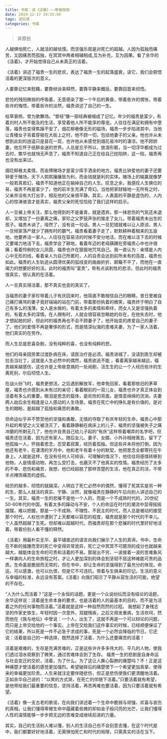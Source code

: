 ```yaml
---
title: 书斋：读《活着》——寒梅独放
date: 2019-12-17 19:31:50
tags: 读后感
categories: 书斋
---
```

> 非原创

人越惧怕死亡，人就活的越怯懦。而坚强乐观是对死亡的超越。人因为孤独而痛苦，又因痛苦而孤独，在冥冥中两者相辅相成,互为补充，互为因果。看了余华的《活着》，才开始觉得自己从未真正的活着。

《活着》讲述了福贵一生的悲欢，表达了福贵一生的起落盛衰，读它，我们会顿悟活着的更深层次的意义。

人要靠记忆来慰藉，要靠倾诉来释然，要靠平静来概括，要靠回首来彻悟。

悲怆的残阳微弱的呼吸着，无意感染了那一个午后的黄昏，带着些许的惆怅，带着些许的悔悟，带着些许的淡然，福贵讲述了自己的一生。

枯草衰杨，曾为歌舞场。“曾经”像一部经典被缩成了记忆。年少的福贵是富少，有着刘村人所不能及的生活，享受着他人所不能享的尊宠。人往往在满足和拥有中堕落，福贵也变得焦躁不安了，烟花柳巷像无形的磁场，福贵一步步陷进其中，当他让青楼女子背着穿梭在大街上之时，他不顾一切，包括他妻子的父亲。他也许从未想到此刻的逍遥只是昙花一现，也许他从未感觉到烟花易冷时的凄凉。他不顾娇妻，他忘怀于纸醉金迷的世界。人总是忘乎所以，放浪形骸，当一切浮华都成为过去时，繁华也就悄无声息了，福贵不知道自己正在给自己挖陷阱，这一陷，福贵再也没有出来过。

烟花柳巷太柔情，而金牌赌场才是富少挥手洒金的地方。福贵比钟爱他的妻子还要钟爱于赌场，天下人熙熙攘攘皆为利，而金钱就是利的实体。赌场上的输赢就像梦一般若真若幻，福贵不知道他正在输掉自己的人生。叹息之余，我感叹人生换位的易，福贵不再是富少了，他的前半生充满了奇幻。当他把家财输地一无所有之时，父亲并没有大打出手，相反他的父亲很平静。其实，人表面的平静是虚伪的，人内心的惊涛骇浪才是真实，福贵父亲的死恰恰给了我们这样的启示。

人一旦被上帝关注，那么他得到的不是垂青，就是遗弃。那一抹悲伤的气氛还未退却，又增加了一份妻离之痛，家珍之父罗鼓声张的接走了女儿，带着福贵未出生的孩子。福贵木讷了，哑然了，没有说一句话。男人一旦犯错就难以让人原谅，男人一旦倾家荡产就少了拥有时的霸气，福贵看着妻子走了，默默耕种着租来的五亩地，他要养活一家人。人往往在容易活的时候不安分地活，而在难以活下去的时候又要竭力地活下去，福贵学会了耕地，看着年迈的老母蹒跚在旁福贵心中也许很痛；看着伶俐的女儿凤霞，福贵也许在狠狠地咒骂自己。我一直认为：亲情是人内心中无形的线，看着亲人为自己所累时，人的自责会达到前所未有的高度，福贵也如此。福贵的人生轨迹从圆滑优美的弧线变的曲曲折折、颠簸不平了，而他在一直竭力的想要好好的活。此时的福贵叫“富贵”，带有点讽刺性的悲凉，但此时的福贵很真实，很认真的在活着。

人一旦真实得活着，那不真实也变的真实了。

当福贵的妻子家珍带着儿子有庆回来时，他简直不敢相信自己的眼睛，昔日里被自己痛打痛骂的妻子竟好端端的站在门前，带着那份执着的微笑，福贵终于明白了自己有多么的浅薄。女人是水做的，有着太多的柔情和牵绊，而女人又是坚强执着的，有着太多的深情。在人拥有时，人就会很容易忽略她的存在，在他失去时，他才想起她的好，但此时的福贵再也不会不顾妻子了，他开始变的疼爱自己的妻子了。他们的爱情不再是奢侈的形式，而是情深似海的患难夫妻，为了一家人活着，他们真实的在劳作。

而人生总是悲喜杂剧，没有纯粹的喜，也没有纯粹的悲。

他们的母亲因劳累过度卧病在床，请医治疗是必须。福贵进城了，没请到医生却被拉去当壮丁，这就是人生必然中的偶然，福贵欲逃不能 ，看着离家越来越远，福贵越来越感伤，这也许是上帝故意搞的一处闹剧，活生生的让一个人经历些许的生离死别，尔后彻悟人生。

在战火纷飞时，福贵更想活。之后遇到解放军，他幸免回家，看着那依旧的茅草屋，福贵也许感到从未有过的亲切；看着眼前的一双儿女，福贵也许才真正体会到活着有多么的重要。眼泪是思念的载体，是欢欣的背面，是情意绵绵的流淌，夫妻两人劫后余生相逢是让人感动的人生场景。福贵在死亡中的挣扎是有价值的，是对生的期盼，是超越了孤独和痛苦的勇敢。

但命运似乎并不赞赏他的坚强和勇敢，无情的夺取了有庆年轻的生命，福贵心中那升起的希望之火又被浇灭了，看着静静躺在病床上的儿子，福贵的坚强被失子之痛冲磨的所剩无几了，他也许自责自己给儿子起的“有庆”这样带着嘲弄的名字吧，但福贵还在活着，因为还有家人。随后女儿、妻子、女婿、小外孙相继离去，留下了他孤独一人，怀揣着思念，忍受着寂寞，经历着孤独。但这些并未将他打倒，因为他还有老牛，在凄清的岁月中，他和老牛有着十分的默契，他把思念全都寄托在牛身上。人就是这样，在没有任何人可倾诉、可理解的情况下，他往往将感情转移到他物，人是情感动物，再怎么受打击，也磨灭不了他真实的性情。福贵经历了太多的不幸、悲伤和痛苦，我想，他已经超脱了那样苦楚的生活，他在真正的活，不带半点掩饰痛苦的虚假。

经历的越多，彻悟的就越深。人明白了死亡必然中的偶然，懂得了死其实是另一种的生，那么人就活的真实、宁静、淡然，就像福贵在静静的午后向别人讲述自己的一生。其实，福贵一生的悲摧不是他一个人的，而是一个不成熟时代的，20世纪50-60年代的中国，有着太多的躁动与不安，个人的命运在时代的潮流中显得摇摇摆摆，难以把握。那是一个不成熟、不理性、不民主的时代，而人总是被动的接受
那个时代，人权也许遭到了上天都难以容忍的程度，福贵就是那个时代的不幸儿。个人虽然超越了生死。但却难以超越时代，而福贵却在那个悲摧的时代里好好地活着，带着份别人看不懂的释然。
   
《活着》用最朴实无华、最平铺直述的语言向我们展示了人生的真谛。书中，生命在不断的接踵而至的死亡中变得异常诡异，死亡之中冥冥不可臆测的成分也就越来越大，越能体会生命的可贵和活着的不易。那层出不穷、一波接着一波的苦难象风一样袭向人的生命旅程之时，才让人更加深刻的体会到坚韧不屈这种难能可贵的品质。生命虽是脆弱而无常的，但在书中，却让生命的坚强得到了最充分的体现。命运，可以感激，也可以仇恨，但是它不可违抗。带着与生俱来的印记。生活的意义与幸福的标准，永远没有答案。《活着》向我们昭示了平静从容生活的可能，绝望的不存在。

 “人为什么而活着？”这是一个永恒的话题，更是一个众说纷纭而没有结论的话题，余华这样说：活着是生命本身的要求，也是活着的人的最基本的目的，而不是为活着之外的任何事物而活着。”活着就是这样一种自然而然的过程。
我想起了身残志坚的作家史铁生，年轻时因一次意外，双腿残疾，之后又频发重病，生活坎坷，然而他在《我与地坛》中曾说：一个人，出生了，这就不再是一个可以辩论的问题，而只是上帝交给他的一个事实。上帝在交给我们这件事实的时候，已经顺便保证了它的结果，所以死是一件不必急于求成的事，死是一个必然会降临的节日。它还说：活着是自己的一种选择，既然选择了活着，为什么还要痛苦的活着！

活着是艰难的，生存是充满苦难的，正是这些许许多多伟大的、平凡的人物，使我们透过泪水观察到了微笑，通过苦难体会到了生存。
福贵一生的悲剧是自身命运与社会变迁的交织，活着，为了什么，为了这让人撕心裂肺的痛楚吗？不！正是这种痛楚才使活着的感觉更加强烈。希望破碎后的痛楚使下一个希望更加真挚，使得来的幸福更加珍贵。人生来就注定要伴随悲伤，但正是悲伤使我们更清醒地活着。正如余华自己说的：“以笑的方式哭，在死亡的伴随下活着。”只要活着就有希望，是他带给我们最重要的信息，坚持活着，再苦再难也要活着，因为只要活着就有希望。

《活着》像一支古老的歌谣，在向我们讲述着一个生命中脆弱与顽强、欢喜与哀伤的真相，让我们懂得卑微生命中蕴藏着些微的却如金子般闪亮的光芒，让我们懂得人性的温情能够一步步把无边的苦难变成继续前进的力量。

其实，自己的生活别人难以懂，别人的生活自己也不会刻意去懂，在这个时代是中，我们都要好好地活着，无需惧怕死亡和时代的局限，只需真实的活在当下。
 
